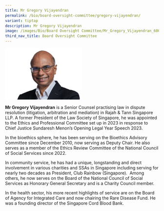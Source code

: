 ```yaml
---
title: Mr Gregory Vijayendran
permalink: /bio/board-oversight-committee/gregory-vijayendran/
variant: tiptap
description: Mr Gregory Vijayendran
image: /images/Bio/Board Oversight Committee/Mr_Gregory_Vijayendran_600x400.jpg
third_nav_title: Board Oversight Committee
---
```

<p></p>
<div class="isomer-image-wrapper">
<img style="width: 50%;" height="auto" width="100%" alt="Mr Gregory Vijayendran" src="/images/Bio/Board Oversight Committee/Mr_Gregory_Vijayendran_600x400.jpg">
</div>
<p><strong>Mr Gregory Vijayendran</strong> is a Senior Counsel practising
law in dispute resolution (litigation, arbitration and mediation) in Rajah
&amp; Tann Singapore LLP. A former President of the Law Society of Singapore,
he was appointed to the Ethics and Professional Committee set up in 2023
in response to Chief Justice Sundaresh Menon’s Opening Legal Year Speech
2023.&nbsp;&nbsp;</p>
<p></p>
<p>In the bioethics sphere, he has been serving on the Bioethics Advisory
Committee since December 2010, now serving as Deputy Chair. He also serves
as a member of the Ethics Review Committee of the National Council of Social
Services since 2022.&nbsp;&nbsp;&nbsp;</p>
<p></p>
<p>In community service, he has had a unique, longstanding and direct involvement
in various charities and SSAs in Singapore including serving for nearly
two decades as President, Club Rainbow (Singapore).&nbsp; Among others,
he now serves on the Board of the National Council of Social Services as
Honorary General Secretary and is a Charity Council member.&nbsp;</p>
<p></p>
<p>In the health sector, his more recent highlights of service are on the
Board of Agency for Integrated Care and now chairing the Rare Disease Fund.
He was a founding director of the Singapore Cord Blood Bank.&nbsp;</p>